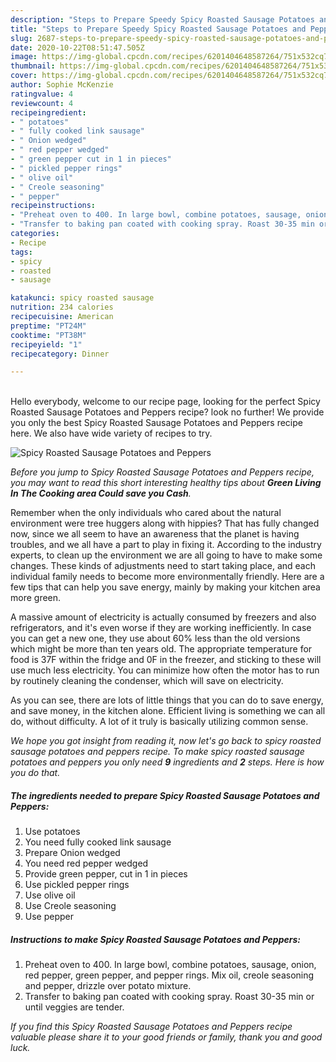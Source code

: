 ```yaml
---
description: "Steps to Prepare Speedy Spicy Roasted Sausage Potatoes and Peppers"
title: "Steps to Prepare Speedy Spicy Roasted Sausage Potatoes and Peppers"
slug: 2687-steps-to-prepare-speedy-spicy-roasted-sausage-potatoes-and-peppers
date: 2020-10-22T08:51:47.505Z
image: https://img-global.cpcdn.com/recipes/6201404648587264/751x532cq70/spicy-roasted-sausage-potatoes-and-peppers-recipe-main-photo.jpg
thumbnail: https://img-global.cpcdn.com/recipes/6201404648587264/751x532cq70/spicy-roasted-sausage-potatoes-and-peppers-recipe-main-photo.jpg
cover: https://img-global.cpcdn.com/recipes/6201404648587264/751x532cq70/spicy-roasted-sausage-potatoes-and-peppers-recipe-main-photo.jpg
author: Sophie McKenzie
ratingvalue: 4
reviewcount: 4
recipeingredient:
- " potatoes"
- " fully cooked link sausage"
- " Onion wedged"
- " red pepper wedged"
- " green pepper cut in 1 in pieces"
- " pickled pepper rings"
- " olive oil"
- " Creole seasoning"
- " pepper"
recipeinstructions:
- "Preheat oven to 400. In large bowl, combine potatoes, sausage, onion, red pepper, green pepper, and pepper rings. Mix oil, creole seasoning and pepper, drizzle over potato mixture."
- "Transfer to baking pan coated with cooking spray. Roast 30-35 min or until veggies are tender."
categories:
- Recipe
tags:
- spicy
- roasted
- sausage

katakunci: spicy roasted sausage 
nutrition: 234 calories
recipecuisine: American
preptime: "PT24M"
cooktime: "PT38M"
recipeyield: "1"
recipecategory: Dinner

---
```

<br>
Hello everybody, welcome to our recipe page, looking for the perfect Spicy Roasted Sausage Potatoes and Peppers recipe? look no further! We provide you only the best Spicy Roasted Sausage Potatoes and Peppers recipe here. We also have wide variety of recipes to try.
<br>


![Spicy Roasted Sausage Potatoes and Peppers](https://img-global.cpcdn.com/recipes/6201404648587264/751x532cq70/spicy-roasted-sausage-potatoes-and-peppers-recipe-main-photo.jpg)

<i>Before you jump to Spicy Roasted Sausage Potatoes and Peppers recipe, you may want to read this short interesting healthy tips about 
<strong>Green Living In The Cooking area Could save you Cash</strong>.</i>
</br>

Remember when the only individuals who cared about the natural environment were tree huggers along with hippies? That has fully changed now, since we all seem to have an awareness that the planet is having troubles, and we all have a part to play in fixing it. According to the industry experts, to clean up the environment we are all going to have to make some changes. These kinds of adjustments need to start taking place, and each individual family needs to become more environmentally friendly. Here are a few tips that can help you save energy, mainly by making your kitchen area more green.

A massive amount of electricity is actually consumed by freezers and also refrigerators, and it's even worse if they are working inefficiently. In case you can get a new one, they use about 60% less than the old versions which might be more than ten years old. The appropriate temperature for food is 37F within the fridge and 0F in the freezer, and sticking to these will use much less electricity. You can minimize how often the motor has to run by routinely cleaning the condenser, which will save on electricity.

As you can see, there are lots of little things that you can do to save energy, and save money, in the kitchen alone. Efficient living is something we can all do, without difficulty. A lot of it truly is basically utilizing common sense.


<i>We hope you got insight from reading it, now let's go back to spicy roasted sausage potatoes and peppers recipe. To make spicy roasted sausage potatoes and peppers you only need <strong>9</strong> ingredients and <strong>2</strong> steps. Here is how you do that.
</i>

##### The ingredients needed to prepare Spicy Roasted Sausage Potatoes and Peppers:

1. Use  potatoes
1. You need  fully cooked link sausage
1. Prepare  Onion wedged
1. You need  red pepper wedged
1. Provide  green pepper, cut in 1 in pieces
1. Use  pickled pepper rings
1. Use  olive oil
1. Use  Creole seasoning
1. Use  pepper


##### Instructions to make Spicy Roasted Sausage Potatoes and Peppers:

1. Preheat oven to 400. In large bowl, combine potatoes, sausage, onion, red pepper, green pepper, and pepper rings. Mix oil, creole seasoning and pepper, drizzle over potato mixture.
1. Transfer to baking pan coated with cooking spray. Roast 30-35 min or until veggies are tender.


<i>If you find this Spicy Roasted Sausage Potatoes and Peppers recipe valuable please share it to your good friends or family, thank you and good luck.</i>
